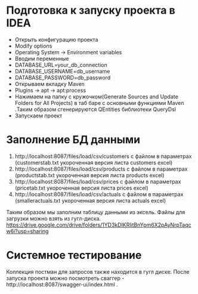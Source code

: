 # Подготовка к запуску проекта в IDEA
+ Открыть конфигурацию проекта
+ Modify options
+ Operating System -> Environment variables
+ Вводим переменные
+ DATABASE_URL=your_db_connection
+ DATABASE_USERNAME=db_username
+ DATABASE_PASSWORD=db_password
+ Открываем вкладку Maven
+ Plugins -> apt -> apt:process
+ Нажимаем на папку с кружочком(Generate Sources and Update Folders for All Projects) в таб баре с основными функциями Maven
.Таким образом сгенерируются QEntities библиотеки QueryDsl
+ Запускаем проект
# Заполнение БД данными
1. http://localhost:8087/files/load/csv/customers c файлом в параметрах (customerstab.txt укороченная версия листа customers excel)
2. http://localhost:8087/files/load/csv/products c файлом в параметрах (productstab.txt укороченная версия листа products excel)
3. http://localhost:8087/files/load/csv/prices c файлом в параметрах (pricetab.txt укороченная версия листа prices excel)
4. http://localhost:8087/files/load/csv/actuals c файлом в параметрах (smalleractuals.txt укороченная версия листа actuals excel)

Таким образом мы заполним таблицу данными из эксель. Файлы для загрузки можно взять из гугл-диска.
https://drive.google.com/drive/folders/1YD3kDIKRlitBnYpm6X2pAyNrpTaqcw6i?usp=sharing

# Системное тестирование
Коллекция постман для запросов также  находится в гугл диске. 
После запуска проекта можно посмотреть сваггер - http://localhost:8087/swagger-ui/index.html .
